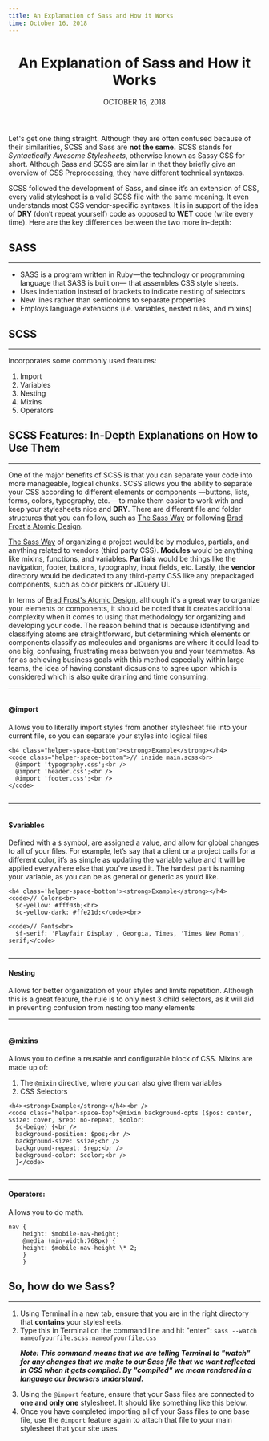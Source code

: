 ```yaml
---
title: An Explanation of Sass and How it Works
time: October 16, 2018
---
```


<main class='blogposts__container'>
  <header class='header-main'>
    <h1>An Explanation of Sass and How it Works</h1>
    <time datetime="2018-10-16">OCTOBER 16, 2018</time>
  </header>

  <p>Let's get one thing straight. Although they are often confused because of their similarities, SCSS and Sass are
    <strong>not the same.</strong> SCSS stands for <em>Syntactically Awesome Stylesheets</em>, otherwise known as Sassy
    CSS for short. Although Sass and SCSS are similar in that they briefly give an overview of CSS Preprocessing, they
    have different technical syntaxes.</p>

  <p>SCSS followed the development of Sass, and since it’s an extension of CSS, every valid stylesheet is a valid SCSS
    file with the same meaning. It even understands most CSS vendor-specific syntaxes. It is in support of the idea of
    <strong>DRY</strong> (don’t repeat yourself) code as opposed to <strong>WET</strong> code (write every time). Here
    are the key differences between the two more in-depth:</p>


  <h2>SASS</h2>
  <hr />
  <ul class='blogpost--ul-columns'>
    <li>SASS is a program written in Ruby—the technology or programming language that SASS is built on— that
      assembles
      CSS style sheets.</li>
    <li>Uses indentation instead of brackets to indicate nesting of selectors</li>
    <li>New lines rather than semicolons to separate properties</li>
    <li>Employs language extensions (i.e. variables, nested rules, and mixins)</li>
  </ul>

  <h2>SCSS</h2>
  <hr />
  <p>Incorporates some commonly used features:</p>
  <ol class='blogpost--ol-columns'>
    <li>Import</li>
    <li>Variables</li>
    <li>Nesting</li>
    <li>Mixins</li>
    <li>Operators</li>
  </ol>

  <h2>SCSS Features: In-Depth Explanations on How to Use Them</h2>
  <hr />
  <p>One of the major benefits of SCSS is that you can separate your code into more
    manageable, logical chunks. SCSS
    allows you the ability to separate your CSS according to different elements or components —buttons, lists,
    forms, colors, typography, etc.— to make them easier to work with and keep
    your stylesheets nice and <strong>DRY</strong>. There are different file and folder structures that you can follow,
    such as <a href="
      http://thesassway.com/beginner/how-to-structure-a-sass-project">The Sass Way</a> or
    following <a href="http://bradfrost.com/blog/post/atomic-web-design/">Brad
      Frost's Atomic
      Design</a>.
  </p>

  <p>
    <a href="http://thesassway.com/beginner/how-to-structure-a-sass-project">The Sass Way</a> of organizing a
    project would be by modules, partials, and anything related to vendors (third party CSS). <strong>Modules</strong>
    would be
    anything like mixins, functions, and variables. <strong>Partials</strong> would be things like the navigation,
    footer, buttons, typography, input fields, etc.
    Lastly, the <strong>vendor</strong> directory would be dedicated to any third-party CSS like any prepackaged
    components, such as color pickers or JQuery UI.
  </p>

  <p class='helper-space-bottom'>In terms of <a href="http://bradfrost.com/blog/post/atomic-web-design/">Brad
      Frost's Atomic
      Design</a>, although it's a great way to
    organize your
    elements or components, it should be noted that it creates additional complexity when it comes to using that
    methodology for organizing and developing your code. The reason behind that is because identifying and classifying atoms are
    straightforward, but determining
    which
    elements or components classify as molecules and
    organisms are where it could lead to one big, confusing, frustrating mess between you and your teammates.
    As
    far as achieving business goals with this method especially within large teams, the idea of having constant
    dicsusions to agree upon which is considered which is also quite draining and time
    consuming.</p>
  <hr />
  <div class="column">
    <h4><strong>@import</strong></h4>
    <p class="typography-p">Allows you to literally import styles from another stylesheet file into your current
      file, so you can separate your styles into logical files</p>

    <h4 class="helper-space-bottom"><strong>Example</strong></h4>
    <code class="helper-space-bottom">// inside main.scss<br>
      @import 'typography.css';<br />
      @import 'header.css';<br />
      @import 'footer.css';<br />
    </code>
  </div>

  <hr />
  <div class="column">
    <h4 class='helper-space-bottom'><strong>$variables</strong></h4>
    <p class="typography-p">Defined with a <code>$</code> symbol, are assigned a value, and allow for global
      changes to all of your files. For example, let’s say that a client or a project calls for a different color,
      it’s
      as simple as updating the variable value and it will be applied everywhere else that you’ve used it. The
      hardest
      part is naming your variable, as you can be as general or generic as you’d like.</p>

    <h4 class='helper-space-bottom'><strong>Example</strong></h4>
    <code>// Colors<br>
      $c-yellow: #fff03b;<br>
      $c-yellow-dark: #ffe21d;</code><br>

    <code>// Fonts<br>
      $f-serif: 'Playfair Display', Georgia, Times, 'Times New Roman', serif;</code>
  </div>

  <hr />
  <h4><strong>Nesting</strong></h4>
  <p>Allows for better organization of your styles and limits repetition. Although this is a great feature, the
    rule
    is
    to only nest 3 child selectors, as it will aid in preventing confusion from nesting too many elements</p>

  <hr />
  <div class="column">
    <h4><strong>@mixins</strong></h4>
    <p> Allows you to define a reusable and configurable block of CSS. Mixins are made up of:</p>
    <ol class="blogpost--ol-indent">
      <li>The <code>@mixin</code> directive, where you can also give them variables</li>
      <li class="typography-p">CSS Selectors</li>
    </ol>

    <h4><strong>Example</strong></h4><br />
    <code class="helper-space-top">@mixin background-opts ($pos: center, $size: cover, $rep: no-repeat, $color:
      $c-beige) {<br />
      background-position: $pos;<br />
      background-size: $size;<br />
      background-repeat: $rep;<br />
      background-color: $color;<br />
      }</code>
  </div>

  <hr />
  <h4><strong>Operators:</strong></h4>
  <p>Allows you to do math.</p>
  <code>nav {
    height: $mobile-nav-height;
    @media (min-width:768px) {
    height: $mobile-nav-height \* 2;
    }
    }</code>

  <h2>So, how do we Sass?</h2>
  <hr />
  <ol class='blogpost--ol-indent'>
    <li>Using Terminal in a new tab, ensure that you are in the right directory that <strong>contains</strong>
      your stylesheets.</li>
    <li>Type this in Terminal on the command line and hit "enter": <code>sass --watch nameofyourfile.scss:nameofyourfile.css</code>
      <p><strong><em>Note: This command means that we are telling Terminal to "watch" for any changes that we make to
            our
            Sass file that we want
            reflected in CSS when it gets compiled. By "compiled" we mean rendered in a language our browsers understand.</em></strong></p>
    </li>
    <li>Using the <code>@import</code> feature, ensure that your Sass files are connected to <strong>one and only one</strong>
      stylesheet. It should like something like this below:
      <script src="https://gist.github.com/gvaldez8/0fa5b0e035ce4635e94195da13ded580.js"></script></li>
    <li>Once you have completed importing all of your Sass files to one base file, use the <code>@import</code> feature again to attach that file to your main stylesheet that your site uses.</li>
  </ol>
</main>
